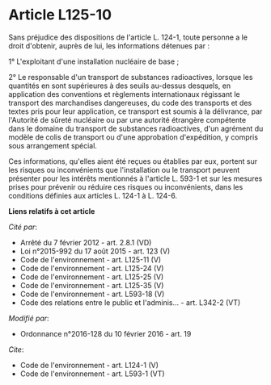 # Article L125-10

Sans préjudice des dispositions de l'article L. 124-1, toute personne a le droit d'obtenir, auprès de lui, les informations
détenues par : 

1° L'exploitant d'une installation nucléaire de base ; 

2° Le responsable d'un transport de substances radioactives, lorsque les quantités en sont supérieures à des seuils au-dessus
desquels, en application des conventions et règlements internationaux régissant le transport des marchandises dangereuses, du
code des transports et des textes pris pour leur application, ce transport est soumis à la délivrance, par l'Autorité de
sûreté nucléaire ou par une autorité étrangère compétente dans le domaine du transport de substances radioactives, d'un
agrément du modèle de colis de transport ou d'une approbation d'expédition, y compris sous arrangement spécial. 

Ces informations, qu'elles aient été reçues ou établies par eux, portent sur les risques ou inconvénients que l'installation
ou le transport peuvent présenter pour les intérêts mentionnés à l'article L. 593-1 et sur les mesures prises pour prévenir
ou réduire ces risques ou inconvénients, dans les conditions définies aux articles L. 124-1 à L. 124-6.

**Liens relatifs à cet article**

_Cité par_:

  - Arrêté du 7 février 2012 - art. 2.8.1 (VD)
  - Loi n°2015-992 du 17 août 2015 - art. 123 (V)
  - Code de l'environnement - art. L125-11 (V)
  - Code de l'environnement - art. L125-24 (V)
  - Code de l'environnement - art. L125-25 (V)
  - Code de l'environnement - art. L125-35 (V)
  - Code de l'environnement - art. L593-18 (V)
  - Code des relations entre le public et l'adminis... - art. L342-2 (VT)

_Modifié par_:

  - Ordonnance n°2016-128 du 10 février 2016 - art. 19

_Cite_:

  - Code de l'environnement - art. L124-1 (V)
  - Code de l'environnement - art. L593-1 (VT)
